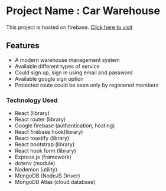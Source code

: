 # Project Name : Car Warehouse

This project is hosted on firebase. [Click here to visit](https://car-warehouse-1d5d4.firebaseapp.com)

## Features

- A modern warehouse management system
- Available different types of service
- Could sign up, sign in using email and password
- Available google sign option
- Protected route could be seen only by registered members

### Technology Used

- React (library)
- React router (library)
- Google firebase (authentication, hosting)
- React firebase hook(library)
- React toastify (library)
- React bootstrap (library)
- React hook form (library)
- Express.js (framework)
- dotenv (module)
- Nodemon (utility)
- MongoDB (NodeJS Driver)
- MongoDB Atlas (cloud database)
